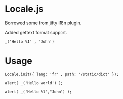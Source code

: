 

# Locale.js


Borrowed some from jifty i18n plugin.

Added gettext format support.

    _('Hello %1' , 'John')

# Usage

    Locale.init({ lang: 'fr' , path: '/static/dict' });

    alert( _('Hello world') );

    alert( _('Hello %1',"John") );

